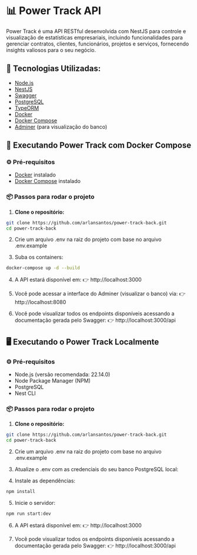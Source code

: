 # 📊 Power Track API

Power Track é uma API RESTful desenvolvida com NestJS para controle e visualização de estatísticas empresariais, incluindo funcionalidades para gerenciar contratos, clientes, funcionários, projetos e serviços, fornecendo insights valiosos para o seu negócio.

 ## 🚀 Tecnologias Utilizadas:

- [Node.js](https://nodejs.org/)
- [NestJS](https://nestjs.com/)
- [Swagger](https://swagger.io/)
- [PostgreSQL](https://www.postgresql.org/)
- [TypeORM](https://typeorm.io/)
- [Docker](https://www.docker.com/)
- [Docker Compose](https://docs.docker.com/compose/)
- [Adminer](https://www.adminer.org/) (para visualização do banco)


## 🐳 Executando Power Track com Docker Compose

### ⚙️ Pré-requisitos

- [Docker](https://www.docker.com/products/docker-desktop) instalado
- [Docker Compose](https://docs.docker.com/compose/) instalado

### 📦 Passos para rodar o projeto

1. **Clone o repositório:**

```bash
git clone https://github.com/arlansantos/power-track-back.git
cd power-track-back
```

2. Crie um arquivo .env na raiz do projeto com base no arquivo .env.example

3. Suba os containers:
```bash
docker-compose up -d --build
```

4. A API estará disponível em:
  👉 http://localhost:3000

5. Você pode acessar a interface do Adminer (visualizar o banco) via:
  👉 http://localhost:8080

6. Você pode visualizar todos os endpoints disponíveis acessando a documentação gerada pelo Swagger:
   👉 http://localhost:3000/api


## 🖥️ Executando o Power Track Localmente

### ⚙️ Pré-requisitos

- Node.js (versão recomendada: 22.14.0)
- Node Package Manager (NPM)
- PostgreSQL
- Nest CLI

### 📦 Passos para rodar o projeto

1. **Clone o repositório:**

```bash
git clone https://github.com/arlansantos/power-track-back.git
cd power-track-back
```

2. Crie um arquivo .env na raiz do projeto com base no arquivo .env.example

3. Atualize o .env com as credenciais do seu banco PostgreSQL local:

4. Instale as dependências:
```bash
npm install
```

5. Inicie o servidor:
```bash
npm run start:dev
```

6. A API estará disponível em:
  👉 http://localhost:3000

7. Você pode visualizar todos os endpoints disponíveis acessando a documentação gerada pelo Swagger:
   👉 http://localhost:3000/api
